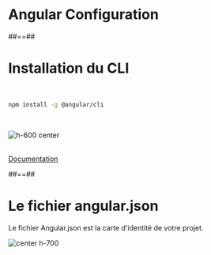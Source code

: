 <!-- .slide: class="transition-bg-grey-1 underline" -->

# Angular Configuration

##==##

<!-- .slide: class="with-code inconsolata" -->

# Installation du CLI

<br>

```sh
npm install -g @angular/cli
```

<!-- .element: class="big-code" -->
<br>

![h-600 center](assets/images/school/basics/angular_cli_helper.png)
<br><br>

[Documentation](https://cli.angular.io/)

<!-- .element: class="center" -->

##==##

<!-- .slide"-->

# Le fichier angular.json

Le fichier Angular.json est la carte d'identité de votre projet.

![center h-700](assets/images/school/basics/angular_json.png)
